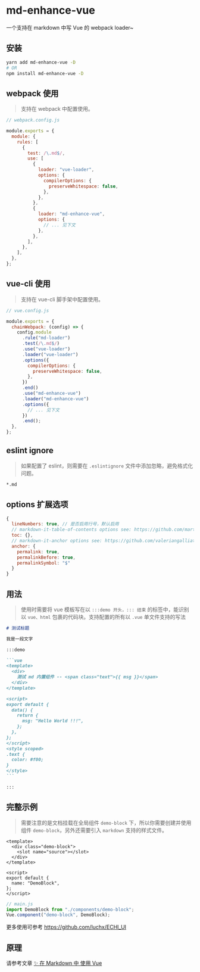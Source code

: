 # md-enhance-vue

一个支持在 markdown 中写 Vue 的 webpack loader~

## 安装

```bash
yarn add md-enhance-vue -D
# OR
npm install md-enhance-vue -D
```

## webpack 使用

> 支持在 webpack 中配置使用。

```js
// webpack.config.js

module.exports = {
  module: {
    rules: [
      {
        test: /\.md$/,
        use: [
          {
            loader: "vue-loader",
            options: {
              compilerOptions: {
                preserveWhitespace: false,
              },
            },
          },
          {
            loader: "md-enhance-vue",
            options: {
              // ... 见下文
            },
          },
        ],
      },
    ],
  },
};
```

## vue-cli 使用

> 支持在 vue-cli 脚手架中配置使用。

```js
// vue.config.js

module.exports = {
  chainWebpack: (config) => {
    config.module
      .rule("md-loader")
      .test(/\.md$/)
      .use("vue-loader")
      .loader("vue-loader")
      .options({
        compilerOptions: {
          preserveWhitespace: false,
        },
      })
      .end()
      .use("md-enhance-vue")
      .loader("md-enhance-vue")
      .options({
        // ... 见下文
      })
      .end();
  },
};
```

## eslint ignore

> 如果配置了 eslint，则需要在 `.eslintignore` 文件中添加忽略，避免格式化问题。

```bash
*.md
```

## options 扩展选项

```js
{
  lineNumbers: true, // 是否启用行号，默认启用
  // markdown-it-table-of-contents options see: https://github.com/martinlissmyr/markdown-it-table-of-contents
  toc: {},
  // markdown-it-anchor options see: https://github.com/valeriangalliat/markdown-it-anchor
  anchor: {
    permalink: true,
    permalinkBefore: true,
    permalinkSymbol: "$"
  }
}
```

## 用法

> 使用时需要将 vue 模板写在以 `:::demo 开头，::: 结束` 的标签中，能识别以 `vue、html` 包裹的代码块。支持配置的所有以 `.vue` 单文件支持的写法

````markdown
# 测试标题

我是一段文字

:::demo

```vue
<template>
  <div>
    测试 md 内置组件 -- <span class="text">{{ msg }}</span>
  </div>
</template>

<script>
export default {
  data() {
    return {
      msg: "Hello World !!!",
    };
  },
};
</script>
<style scoped>
.text {
  color: #f00;
}
</style>
```

:::
````

## 完整示例

> 需要注意的是文档挂载在全局组件 `demo-block` 下，所以你需要创建并使用组件 `demo-block`，另外还需要引入 `markdown` 支持的样式文件。

```vue
<template>
  <div class="demo-block">
    <slot name="source"></slot>
  </div>
</template>

<script>
export default {
  name: "DemoBlock",
};
</script>
```

```js
// main.js
import DemoBlock from "./components/demo-block";
Vue.component("demo-block", DemoBlock);
```

更多使用可参考 <https://github.com/luchx/ECHI_UI>

## 原理

请参考文章 [✨ 在 Markdown 中 使用 Vue](https://www.yuque.com/luchx/ziwg5m/df00sl)
